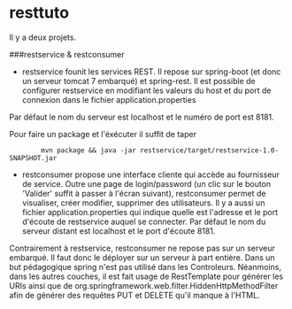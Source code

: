 resttuto
========

Il y a deux projets.

###restservice & restconsumer

* restservice 
founit les services REST. Il repose sur spring-boot (et donc un serveur tomcat 7 embarqué) et spring-rest.
Il est possible de configurer restservice en modifiant les valeurs du host et du port de connexion dans le fichier application.properties

Par défaut le nom du serveur est localhost et le numéro de port est 8181.

Pour faire un package et l'éxécuter il suffit de taper 

			mvn package && java -jar restservice/target/restservice-1.0-SNAPSHOT.jar



* restconsumer 
propose une interface cliente qui accède au fournisseur de service.
Outre une page de login/password (un clic sur le bouton 'Valider' suffit à passer à l'écran suivant), restconsumer permet de visualiser, créer modifier, supprimer des utilisateurs.
Il y a aussi un fichier application.properties qui indique quelle est l'adresse et le port d'écoute de restservice auquel se connecter.
Par défaut le nom du serveur distant est localhost et le port d'écoute 8181.

Contrairement à restservice, restconsumer ne repose pas sur un serveur embarqué. Il faut donc le déployer sur un serveur à part entière.
Dans un but pédagogique spring n'est pas utilisé dans les Controleurs. Néanmoins, dans les autres couches, il est fait usage de RestTemplate pour générer les URIs ainsi que de org.springframework.web.filter.HiddenHttpMethodFilter afin de générer des requêtes PUT et DELETE qu'il manque à l'HTML.


